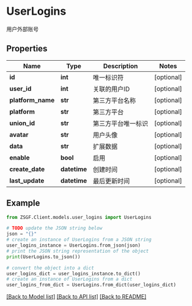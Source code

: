# UserLogins

用户外部账号

## Properties

Name | Type | Description | Notes
------------ | ------------- | ------------- | -------------
**id** | **int** | 唯一标识符 | [optional] 
**user_id** | **int** | 关联的用户ID | [optional] 
**platform_name** | **str** | 第三方平台名称 | [optional] 
**platform** | **str** | 第三方平台 | [optional] 
**union_id** | **str** | 第三方平台唯一标识 | [optional] 
**avatar** | **str** | 用户头像 | [optional] 
**data** | **str** | 扩展数据 | [optional] 
**enable** | **bool** | 启用 | [optional] 
**create_date** | **datetime** | 创建时间 | [optional] 
**last_update** | **datetime** | 最后更新时间 | [optional] 

## Example

```python
from ZSGF.Client.models.user_logins import UserLogins

# TODO update the JSON string below
json = "{}"
# create an instance of UserLogins from a JSON string
user_logins_instance = UserLogins.from_json(json)
# print the JSON string representation of the object
print(UserLogins.to_json())

# convert the object into a dict
user_logins_dict = user_logins_instance.to_dict()
# create an instance of UserLogins from a dict
user_logins_from_dict = UserLogins.from_dict(user_logins_dict)
```
[[Back to Model list]](../README.md#documentation-for-models) [[Back to API list]](../README.md#documentation-for-api-endpoints) [[Back to README]](../README.md)


